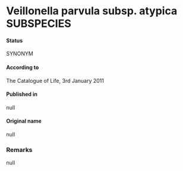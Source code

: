 # Veillonella parvula subsp. atypica SUBSPECIES

#### Status
SYNONYM

#### According to
The Catalogue of Life, 3rd January 2011

#### Published in
null

#### Original name
null

### Remarks
null